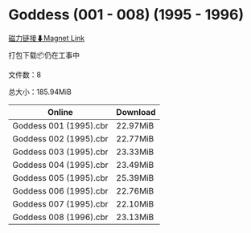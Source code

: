 # Goddess (001 - 008) (1995 - 1996)

[磁力链接⬇Magnet Link](magnet:?xt=urn:btih:703fbedd2eb39e8e2fbe57ff5d9c206618036b77&dn=Goddess%20%28001%20-%20008%29%20%281995%20-%201996%29)

打包下载📦仍在工事中

文件数：8

总大小：185.94MiB

Online | Download
--- | ---
Goddess 001 (1995).cbr | 22.97MiB
Goddess 002 (1995).cbr | 22.77MiB
Goddess 003 (1995).cbr | 23.33MiB
Goddess 004 (1995).cbr | 23.49MiB
Goddess 005 (1995).cbr | 25.39MiB
Goddess 006 (1995).cbr | 22.76MiB
Goddess 007 (1995).cbr | 22.10MiB
Goddess 008 (1996).cbr | 23.13MiB